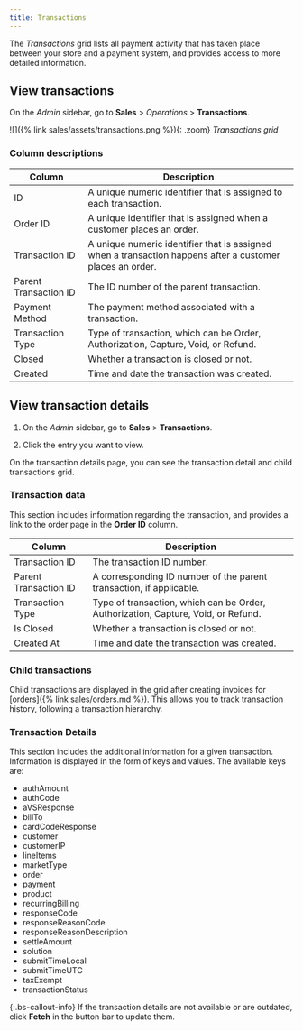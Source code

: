```yaml
---
title: Transactions
---
```


The _Transactions_ grid lists all payment activity that has taken place between your store and a payment system, and provides access to more detailed information.

## View transactions

On the _Admin_ sidebar, go to **Sales** > _Operations_ > **Transactions**.

![]({% link sales/assets/transactions.png %}){: .zoom}
_Transactions grid_

### Column descriptions

|Column|Description|
|--- |--- |
|ID|A unique numeric identifier that is assigned to each transaction.|
|Order ID|A unique identifier that is assigned when a customer places an order.|
|Transaction ID|A unique numeric identifier that is assigned when a transaction happens after a customer places an order.|
|Parent Transaction ID|The ID number of the parent transaction.|
|Payment Method| The payment method associated with a transaction.|
|Transaction Type|Type of transaction, which can be Order, Authorization, Capture, Void, or Refund.|
|Closed|Whether a transaction is closed or not.|
|Created|Time and date the transaction was created.|

## View transaction details

1. On the _Admin_ sidebar, go to **Sales** > **Transactions**.

1. Click the entry you want to view.

On the transaction details page, you can see the transaction detail and child transactions grid.

### Transaction data

This section includes information regarding the transaction, and provides a link to the order page in the **Order ID** column.

|Column|Description|
|--- |--- |
|Transaction ID|The transaction ID number.|
|Parent Transaction ID|A corresponding ID number of the parent transaction, if applicable.|
|Transaction Type|Type of transaction, which can be Order, Authorization, Capture, Void, or Refund.|
|Is Closed|Whether a transaction is closed or not. |
|Created At|Time and date the transaction was created.|

### Child transactions
Child transactions are displayed in the grid after creating invoices for [orders]({% link sales/orders.md %}). This allows you to track transaction history, following a transaction hierarchy.

### Transaction Details

This section includes the additional information for a given transaction. Information is displayed in the form of keys and values. The available keys are:

- authAmount
- authCode
- aVSResponse
- billTo
- cardCodeResponse
- customer
- customerIP
- lineItems
- marketType
- order
- payment
- product
- recurringBilling
- responseCode
- responseReasonCode
- responseReasonDescription
- settleAmount
- solution
- submitTimeLocal
- submitTimeUTC
- taxExempt
- transactionStatus

{:.bs-callout-info}
If the transaction details are not available or are outdated, click **Fetch** in the button bar to update them.
